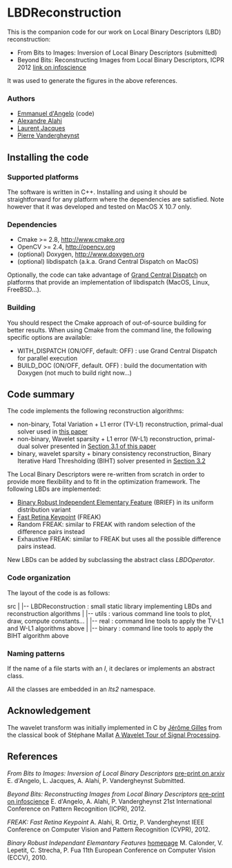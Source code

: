 LBDReconstruction
=================

This is the companion code for our work on Local Binary Descriptors (LBD) reconstruction:

* From Bits to Images: Inversion of Local Binary Descriptors (submitted)
* Beyond Bits: Reconstructing Images from Local Binary Descriptors, ICPR 2012 [link on infoscience][icpr12]

It was used to generate the figures in the above references.

### Authors

* [Emmanuel d'Angelo](mailto:emmanuel.dangelo@epfl.ch) (code)
* [Alexandre Alahi](http://www.ivpe.com)
* [Laurent Jacques](http://perso.uclouvain.be/laurent.jacques/)
* [Pierre Vandergheynst](http://personnes.epfl.ch/pierre.vandergheynst)

## Installing the code

### Supported platforms

The software is written in C++. Installing and using it should be straightforward for any platform where the dependencies are satisfied.
Note however that it was developed and tested on MacOS X 10.7 only.

### Dependencies

* Cmake >= 2.8, <http://www.cmake.org>
* OpenCV >= 2.4, <http://opencv.org>
* (optional) Doxygen, <http://www.doxygen.org>
* (optional) libdispatch (a.k.a. Grand Central Dispatch on MacOS)

Optionally, the code can take advantage of [Grand Central Dispatch](http://en.wikipedia.org/wiki/Grand_central_dispatch) on platforms that provide an implementation of libdispatch (MacOS, Linux, FreeBSD...).

### Building 

You should respect the Cmake approach of out-of-source building for better results.
When using Cmake from the command line, the following specific options are available:

* WITH_DISPATCH (ON/OFF, default: OFF) : use Grand Central Dispatch for parallel execution
* BUILD_DOC (ON/OFF, default. OFF) : build the documentation with Doxygen (not much to build right now...)

## Code summary

The code implements the following reconstruction algorithms:

* non-binary, Total Variation + L1 error (TV-L1) reconstruction, primal-dual solver used in [this paper][icpr12]
* non-binary, Wavelet sparsity + L1 error (W-L1) reconstruction, primal-dual solver presented in [Section 3.1  of this paper][arxiv]
* binary, wavelet sparsity + binary consistency reconstruction, Binary Iterative Hard Thresholding (BIHT) solver presented in [Section 3.2][arxiv]

The Local Binary Descriptors were re-written from scratch in order to provide more flexibility and to fit in the optimization framework.
The following LBDs are implemented:

* [Binary Robust Independent Elementary Feature][brief] (BRIEF) in its uniform distribution variant
* [Fast Retina Keypoint][freak] (FREAK)
* Random FREAK: similar to FREAK with random selection of the difference pairs instead
* Exhaustive FREAK: similar to FREAK but uses all the possible difference pairs instead.

New LBDs can be added by subclassing the abstract class *LBDOperator*.

### Code organization

The layout of the code is as follows:

src
 |
 |-- LBDReconstruction : small static library implementing LBDs and reconstruction algorithms
 |
 |-- utils : various command line tools to plot, draw, compute constants...
 |
 |-- real : command line tools to apply the TV-L1 and W-L1 algorithms above
 |
 |-- binary : command line tools to apply the BIHT algorithm above

### Naming patterns

If the name of a file starts with an *I*, it declares or implements an abstract class.

All the classes are embedded in an _lts2_ namespace.

## Acknowledgement

The wavelet transform was initially implemented in C by [Jérôme Gilles](http://www.math.ucla.edu/~jegilles/) from the classical book of Stéphane Mallat [A Wavelet Tour of Signal Processing](http://www.amazon.com/exec/obidos/tg/detail/-/012466606X/).

## References

_From Bits to Images: Inversion of Local Binary Descriptors_ [pre-print on arxiv][arxiv]
E. d'Angelo, L. Jacques, A. Alahi, P. Vandergheynst
Submitted.

_Beyond Bits: Reconstructing Images from Local Binary Descriptors_ [pre-print on infoscience][icpr12]
E. d'Angelo, A. Alahi, P. Vandergheynst
21st International Conference on Pattern Recognition (ICPR), 2012.

_FREAK: Fast Retina Keypoint_
A. Alahi, R. Ortiz, P. Vandergheynst
IEEE Conference on Computer Vision and Pattern Recognition (CVPR), 2012.

_Binary Robust Independant Elemantary Features_ [homepage][brief]
M. Calonder, V. Lepetit, C. Strecha, P. Fua
11th European Conference on Computer Vision (ECCV), 2010.

[icpr12]: http://infoscience.epfl.ch/record/178299 "Beyond Bits: Reconstructing Images from Local Binary Descriptors"

[arxiv]: http://arxiv.org "From Bits to Images: Inversion of Local Binary Descriptors"

[brief]: http://cvlab.epfl.ch/research/detect/brief/ "BRIEF"

[freak]: http://infoscience.epfl.ch/record/175537 "FREAK"